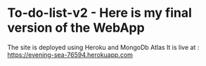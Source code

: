 # To-do-list-v2 - Here is my final version of the WebApp
The site is deployed using Heroku and MongoDb Atlas
It is live at : https://evening-sea-76594.herokuapp.com
